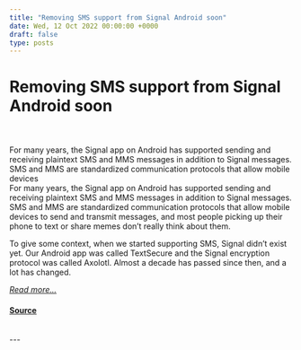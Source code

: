 ```yaml
---
title: "Removing SMS support from Signal Android soon"
date: Wed, 12 Oct 2022 00:00:00 +0000
draft: false
type: posts
---
```

# Removing SMS support from Signal Android soon

<br/>

<br/>
 For many years, the Signal app on Android has supported sending and receiving plaintext SMS and MMS messages in addition to Signal messages. SMS and MMS are standardized communication protocols that allow mobile devices
<br/>
For many years, the Signal app on Android has supported sending and receiving plaintext SMS and MMS messages in addition to Signal messages. SMS and MMS are standardized communication protocols that allow mobile devices to send and transmit messages, and most people picking up their phone to text or share memes don’t really think about them.

To give some context, when we started supporting SMS, Signal didn’t exist yet. Our Android app was called TextSecure and the Signal encryption protocol was called Axolotl. Almost a decade has passed since then, and a lot has changed.

[_Read more..._](https://signal.org/blog/sms-removal-android/)

#### [Source](https://signal.org/blog/sms-removal-android/)

<br/>
---
